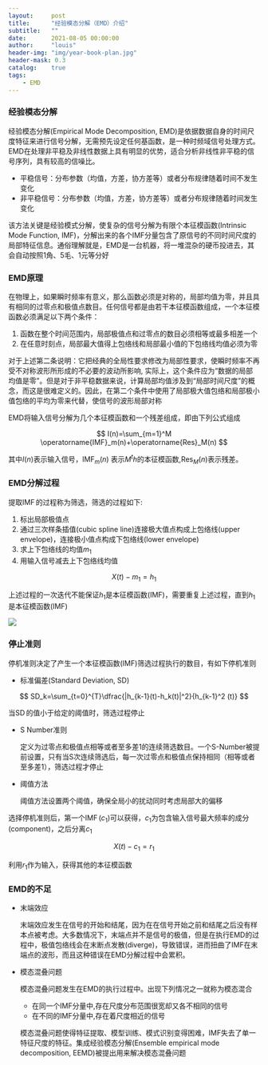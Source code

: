```yaml
---
layout:     post
title:      "经验模态分解（EMD）介绍"
subtitle:   ""
date:       2021-08-05 00:00:00
author:     "louis"
header-img: "img/year-book-plan.jpg"
header-mask: 0.3
catalog:    true
tags:
    - EMD
---
```


### 经验模态分解

经验模态分解(Empirical Mode Decomposition, EMD)是依据数据自身的时间尺度特征来进行信号分解，无需预先设定任何基函数，是一种时频域信号处理方式。EMD在处理非平稳及非线性数据上具有明显的优势，适合分析非线性非平稳的信号序列，具有较高的信噪比。

- 平稳信号：分布参数（均值，方差，协方差等）或者分布规律随着时间不发生变化
- 非平稳信号：分布参数（均值，方差，协方差等）或者分布规律随着时间发生变化

该方法关键是经验模式分解，使复杂的信号分解为有限个本征模函数(Intrinsic Mode Function, IMF)，分解出来的各个IMF分量包含了原信号的不同时间尺度的局部特征信息。通俗理解就是，EMD是一台机器，将一堆混杂的硬币投进去，其会自动按照1角、5毛、1元等分好



### EMD原理

在物理上，如果瞬时频率有意义，那么函数必须是对称的，局部均值为零，并且具有相同的过零点和极值点数目。任何信号都是由若干本征模函数组成，一个本征模函数必须满足以下两个条件：

1. 函数在整个时间范围内，局部极值点和过零点的数目必须相等或最多相差一个
2.  在任意时刻点，局部最大值得上包络线和局部最小值的下包络线均值必须为零

对于上述第二条说明：它把经典的全局性要求修改为局部性要求，使瞬时频率不再受不对称波形所形成的不必要的波动所影响, 实际上，这个条件应为“数据的局部均值是零”。但是对于非平稳数据来说，计算局部均值涉及到“局部时间尺度”的概念，而这是很难定义的。因此，在第二个条件中使用了局部极大值包络和局部极小值包络的平均为零来代替，使信号的波形局部对称

EMD将输入信号分解为几个本征模函数和一个残差组成，即由下列公式组成

$$
I(n)=\sum_{m=1}^M \operatorname{IMF}_m(n)+\operatorname{Res}_M(n)
$$

其中$I(n)$表示输入信号，$\operatorname{IMF}_m(n)$ 表示$M^th$的本征模函数,$\operatorname{Res}_M(n)$表示残差。


### EMD分解过程

提取$\operatorname{IMF}$的过程称为筛选，筛选的过程如下:

1. 标出局部极值点
2. 通过三次样条插值(cubic spline line)连接极大值点构成上包络线(upper envelope)，连接极小值点构成下包络线(lower envelope)
3. 求上下包络线的均值$m_1$
4. 用输入信号减去上下包络线均值

$$
X(t)-m_1 = h_1
$$

上述过程的一次迭代不能保证$h_1$是本征模函数(IMF)，需要重复上述过程，直到$h_1$是本征模函数(IMF)

![](https://raw.githubusercontent.com/louis-xuy/louis-xy.github.io/master/img/in-post/emd/emd_0.png)


### 停止准则

停机准则决定了产生一个本征模函数(IMF)筛选过程执行的数目，有如下停机准则

- 标准偏差(Standard Deviation, SD)
  
$$
SD_k=\sum_{t=0}^{T}\dfrac{|h_{k-1}(t)-h_k(t)|^2}{h_{k-1}^2 (t)}
$$

  当$\operatorname{SD}$的值小于给定的阈值时，筛选过程停止

- S Number准则
  
  定义为过零点和极值点相等或者至多差1的连续筛选数目。一个S-Number被提前设置，只有当S次连续筛选后，每一次过零点和极值点保持相同（相等或者至多差1），筛选过程才停止

- 阈值方法
  
  阈值方法设置两个阈值，确保全局小的扰动同时考虑局部大的偏移

选择停机准则后，第一个$\operatorname{IMF}(c_1)$可以获得，$c_1$为包含输入信号最大频率的成分(component)，之后分离$c_1$

$$
X(t)-c_1=r_1
$$

利用$r_1$作为输入，获得其他的本征模函数

### EMD的不足

- 末端效应
  
  末端效应发生在信号的开始和结尾，因为在在信号开始之前和结尾之后没有样本点被考虑。大多数情况下，末端点并不是信号的极值，但是在执行EMD的过程中，极值包络线会在末断点发散(diverge)，导致错误，进而扭曲了IMF在末端点的波形，而且这种错误在EMD分解过程中会累积。

- 模态混叠问题
  
  模态混叠问题发生在EMD的执行过程中。出现下列情况之一就称为模态混合
  - 在同一个IMF分量中,存在尺度分布范围很宽却又各不相同的信号
  - 在不同的IMF分量中,存在着尺度相近的信号
  
  模态混叠问题使得特征提取、模型训练、模式识别变得困难，IMF失去了单一特征尺度的特征。集成经验模态分解(Ensemble empirical mode decomposition, EEMD)被提出用来解决模态混叠问题